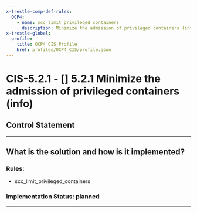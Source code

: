 ```yaml
---
x-trestle-comp-def-rules:
  OCP4:
    - name: scc_limit_privileged_containers
      description: Minimize the admission of privileged containers (info)
x-trestle-global:
  profile:
    title: OCP4 CIS Profile
    href: profiles/OCP4_CIS/profile.json
---
```


# CIS-5.2.1 - \[\] 5.2.1 Minimize the admission of privileged containers (info)

## Control Statement

______________________________________________________________________

## What is the solution and how is it implemented?

<!-- For implementation status enter one of: implemented, partial, planned, alternative, not-applicable -->

<!-- Note that the list of rules under ### Rules: is read-only and changes will not be captured after assembly to JSON -->

<!-- Add control implementation description here for control: CIS-5.2.1 -->

### Rules:

  - scc_limit_privileged_containers

### Implementation Status: planned

______________________________________________________________________
